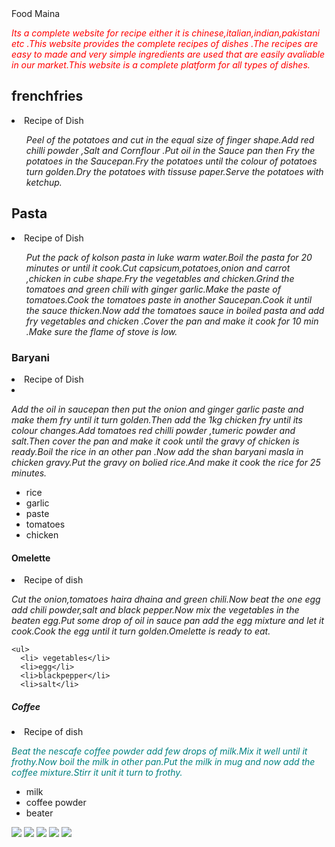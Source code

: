 <!Doctype html>
<html>
 <head>
  <meta name="viewport" content="width=device-width, initial-scale=1">
<style>
  body {
  background-color:powder-blue;
}

  h1{
       font-style: italic;
       color: purple;
       align-content: center;
     }
     #test-image{
  width:35%;
  height:auto;
  border:0.5px,soild-black;
  border-radius: 10px;
}
  
  #frenchfries{
  background-color:green;
  margin-right: 10px;
  flex-flow: column-wrap;
  flex-flow: row,nonwrap;
  justify-content: center;
}
p {
  font-style:oblique ;
}

.Baryani-class{
  margin-left: 10px;
  margin-right: 10px;
  background-color: lime-green;
  
  }
#test-image{
  width:35%;
  height:auto;
  border:0.5px,soild-black;
  border-radius: 10px;
}

</style>
</head>
<body>
<h>Food Maina</h>

  <p> <span style="color:red">Its a complete website for recipe either it is chinese,italian,indian,pakistani etc .This website provides the complete recipes of dishes .The recipes are easy to made and very simple ingredients are used that are easily avaliable in our market.This website is a complete platform for all types of dishes.
</span></p>
<section id="frenchfries">
 <h1> frenchfries</h1>
<li>Recipe of Dish
<ol>

<p>  Peel of the potatoes and cut in the equal size of finger shape.Add red chilli powder ,Salt and Cornflour .Put oil in the Sauce pan then Fry the potatoes in the Saucepan.Fry the potatoes until the colour of potatoes turn golden.Dry the potatoes with tissuse paper.Serve the potatoes with ketchup.
</p></ol>
</section>
<div class="Pasta">
<h2> <strong> Pasta</strong></h2>
<li>Recipe of Dish
  <ol>
<p>Put the pack of kolson pasta in luke warm water.Boil the pasta for 20 minutes or until it cook.Cut capsicum,potatoes,onion and carrot ,chicken in cube shape.Fry the vegetables and chicken.Grind the tomatoes and green chili with ginger garlic.Make the paste of tomatoes.Cook the tomatoes paste in another Saucepan.Cook it until the sauce thicken.Now add  the tomatoes sauce in boiled pasta and add fry vegetables and chicken .Cover the pan and make it cook for 10 min .Make sure the flame of stove is low.</p>
</li>
</ol>

<div class="Baryani">
<h3><strong>Baryani</strong></h3>
  <li>Recipe of Dish<li>

<p>  Add the oil in saucepan then put the onion and ginger garlic paste and make them fry until it turn golden.Then add the 1kg chicken  fry until its colour changes.Add tomatoes red chilli powder ,tumeric powder and salt.Then cover the pan and make it cook until the gravy of chicken is ready.Boil the rice in an other pan .Now add the shan baryani masla in chicken gravy.Put the gravy  on bolied rice.And make it cook the rice for 25 minutes.</p>
<ul>
  <li>rice</li>
  <li>garlic </li>
  <li>paste</li>
  <li>tomatoes</li>
  <li>  chicken</li>

  </ul>
</div>
<section id="Omelette">
  <h4><strong>Omelette</strong></h4>
  <li>Recipe of dish</li>

<p>Cut the onion,tomatoes haira dhaina and green chili.Now beat the one egg add chili powder,salt and black pepper.Now mix the vegetables in the beaten egg.Put some drop of oil in sauce pan add the egg mixture and let it cook.Cook the egg until it turn golden.Omelette is ready to eat.</p>

    <ul>
      <li> vegetables</li>
      <li>egg</li>
      <li>blackpepper</li>
      <li>salt</li>
</ul>
</section>
<section id="coffee">
<h5><strong>Coffee</strong></h5>
<li>Recipe of dish</li>

<p> <span style="color:teal">Beat the nescafe coffee powder add few drops of milk.Mix it well until it frothy.Now boil the milk in other pan.Put the milk in mug and now add the coffee mixture.Stirr it unit it turn to frothy.</span></p>

  <ul>
    <li>milk</li>
    <li>coffee powder</li>
    <li>beater</li>

  </ul>

</section>

  <section id="test-image>
    <img id="test-image">

<img src="https://i.imgur.com/BbOiJSs.jpg">
<img src="https://i.imgur.com/sgNJV4k.jpg">
<img src="https://i.imgur.com/nBIp4GX.jpg">
<img src="https://i.imgur.com/Tq6Nqxm.jpg">
<img src="https://i.imgur.com/QmvF7sc.jpg">
</section>
</body>
</html
}


